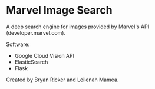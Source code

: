 # Marvel Image Search

A deep search engine for images provided by Marvel's API (developer.marvel.com).

Software:

* Google Cloud Vision API
* ElasticSearch
* Flask

Created by Bryan Ricker and Leilenah Mamea.
